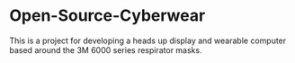 # Open-Source-Cyberwear

This is a project for developing a heads up display and wearable computer based around the 3M 6000 series respirator masks.
